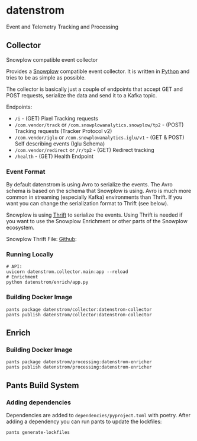 # datenstrom

Event and Telemetry Tracking and Processing

## Collector

Snowplow compatible event collector

Provides a [Snowplow](https://github.com/snowplow/stream-collector) compatible event collector.
It is written in [Python](https://www.python.org/) and tries to be as simple as possible.

The collector is basically just a couple of endpoints that accept GET and POST requests, serialize the data and send it to a Kafka topic.

Endpoints:

* `/i` - (GET) Pixel Tracking requests
* `/com.vendor/track` or `/com.snowplowanalytics.snowplow/tp2` - (POST) Tracking requests (Tracker Protocol v2)
* `/com.vendor/iglu` or `/com.snowplowanalytics.iglu/v1` - (GET & POST) Self describing events (Iglu Schema)
* `/com.vendor/redirect` or `/r/tp2` - (GET) Redirect tracking
* `/health` - (GET) Health Endpoint

### Event Format

By default datenstrom is using Avro to serialize the events. The Avro schema is based on the schema that Snowplow is using. Avro is much more common in streaming (especially Kafka) environments than Thrift. If you want you can change the serialization format to Thrift (see below).

Snowplow is using [Thrift](https://thrift.apache.org/) to serialize the events. Using Thrift is needed if you want to use the Snowplow Enrichment or other parts of the Snowplow ecosystem.

Snowplow Thrift File: [Github](https://github.com/snowplow/iglu-central/blob/master/schemas/com.snowplowanalytics.snowplow/CollectorPayload/thrift/1-0-0):


### Running Locally

```
# API:
uvicorn datenstrom.collector.main:app --reload
# Enrichment
python datenstrom/enrich/app.py
```

### Building Docker Image

```
pants package datenstrom/collector:datenstrom-collector
pants publish datenstrom/collector:datenstrom-collector
```

## Enrich


### Building Docker Image

```
pants package datenstrom/processing:datenstrom-enricher
pants publish datenstrom/processing:datenstrom-enricher
```

## Pants Build System

### Adding dependencies

Dependencies are added to `dependencies/pyproject.toml` with poetry. After adding a dependency you can run pants to update the lockfiles:

```
pants generate-lockfiles
```
